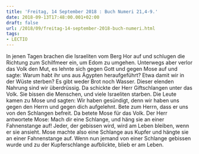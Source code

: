 ```yaml
---
title: 'Freitag, 14 September 2018 : Buch Numeri 21,4-9.'
date: 2018-09-13T17:48:00.001+02:00
draft: false
url: /2018/09/freitag-14-september-2018-buch-numeri.html
tags: 
- LECTIO
---
```


In jenen Tagen brachen die Israeliten vom Berg Hor auf und schlugen die Richtung zum Schilfmeer ein, um Edom zu umgehen. Unterwegs aber verlor das Volk den Mut, es lehnte sich gegen Gott und gegen Mose auf und sagte: Warum habt ihr uns aus Ägypten heraufgeführt? Etwa damit wir in der Wüste sterben? Es gibt weder Brot noch Wasser. Dieser elenden Nahrung sind wir überdrüssig. Da schickte der Herr Giftschlangen unter das Volk. Sie bissen die Menschen, und viele Israeliten starben. Die Leute kamen zu Mose und sagten: Wir haben gesündigt, denn wir haben uns gegen den Herrn und gegen dich aufgelehnt. Bete zum Herrn, dass er uns von den Schlangen befreit. Da betete Mose für das Volk. Der Herr antwortete Mose: Mach dir eine Schlange, und häng sie an einer Fahnenstange auf! Jeder, der gebissen wird, wird am Leben bleiben, wenn er sie ansieht. Mose machte also eine Schlange aus Kupfer und hängte sie an einer Fahnenstange auf. Wenn nun jemand von einer Schlange gebissen wurde und zu der Kupferschlange aufblickte, blieb er am Leben.